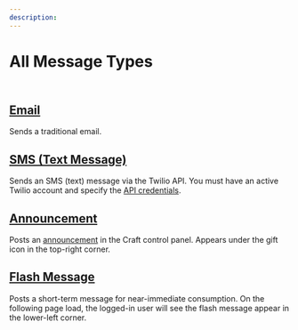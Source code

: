 ```yaml
---
description:
---
```


# All Message Types

<img class="dropshadow" src="/images/messages/message-types.png" alt="" style="max-width:650px; margin-top:10px">

## [Email](/messages/types/email)

Sends a traditional email.

## [SMS (Text Message)](/messages/types/sms-text)

Sends an SMS (text) message via the Twilio API. You must have an active Twilio account and specify the [API credentials](/getting-started/twilio).

## [Announcement](/messages/types/announcement)

Posts an [announcement](https://craftcms.com/docs/4.x/control-panel.html#announcements) in the Craft control panel. Appears under the gift icon in the top-right corner.

## [Flash Message](/messages/types/flash)

Posts a short-term message for near-immediate consumption. On the following page load, the logged-in user will see the flash message appear in the lower-left corner.
